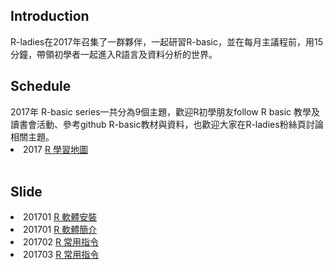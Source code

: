 <h2> Introduction </h2>
R-ladies在2017年召集了一群夥伴，一起研習R-basic，並在每月主議程前，用15分鐘，帶領初學者一起進入R語言及資料分析的世界。

<br>
<h2> Schedule </h2>
2017年 R-basic series一共分為9個主題，歡迎R初學朋友follow R basic 教學及讀書會活動、參考github R-basic教材與資料，也歡迎大家在R-ladies粉絲頁討論相關主題。
<li> 2017 <a href="https://drive.google.com/open?id=0B-P36xE97gjBQmNNbnZXc2FwbDQ" target="_blank">R 學習地圖</a> </li>

<br>
<h2> Slide </h2>
<li> 201701 <a href="https://drive.google.com/open?id=0B-P36xE97gjBeFYwNTdOaVFDdW8" target="_blank">R 軟體安裝</a>  </li>
<li> 201701 <a href="https://drive.google.com/open?id=0B-P36xE97gjBQTVXR3BsWUUxdVE" target="_blank">R 軟體簡介</a>  </li>
<li> 201702 <a href="https://rladiestaipei.github.io/R-basic/R常用指令.html" target="_blank">R 常用指令</a>  </li>
<li> 201703 <a href="https://drive.google.com/open?id=0B-P36xE97gjBaV9Cb1d3NzVUblE" target="_blank">R 常用指令</a>  </li>
